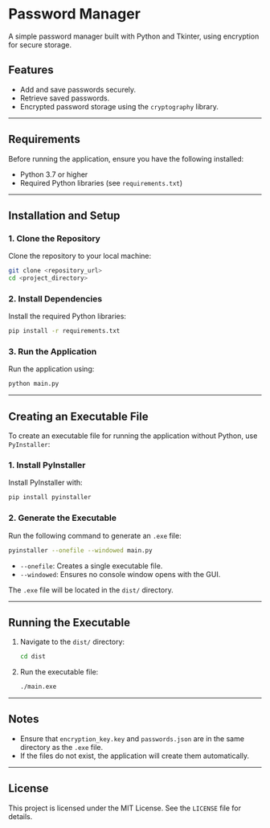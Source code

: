 # Password Manager

A simple password manager built with Python and Tkinter, using encryption for secure storage.

## Features
- Add and save passwords securely.
- Retrieve saved passwords.
- Encrypted password storage using the `cryptography` library.

---

## Requirements

Before running the application, ensure you have the following installed:
- Python 3.7 or higher
- Required Python libraries (see `requirements.txt`)

---

## Installation and Setup

### 1. Clone the Repository
Clone the repository to your local machine:
```bash
git clone <repository_url>
cd <project_directory>
```

### 2. Install Dependencies
Install the required Python libraries:
```bash
pip install -r requirements.txt
```

### 3. Run the Application
Run the application using:
```bash
python main.py
```

---

## Creating an Executable File

To create an executable file for running the application without Python, use `PyInstaller`:

### 1. Install PyInstaller
Install PyInstaller with:
```bash
pip install pyinstaller
```

### 2. Generate the Executable
Run the following command to generate an `.exe` file:
```bash
pyinstaller --onefile --windowed main.py
```
- `--onefile`: Creates a single executable file.
- `--windowed`: Ensures no console window opens with the GUI.

The `.exe` file will be located in the `dist/` directory.

---

## Running the Executable

1. Navigate to the `dist/` directory:
   ```bash
   cd dist
   ```
2. Run the executable file:
   ```bash
   ./main.exe
   ```

---

## Notes
- Ensure that `encryption_key.key` and `passwords.json` are in the same directory as the `.exe` file.
- If the files do not exist, the application will create them automatically.

---

## License

This project is licensed under the MIT License. See the `LICENSE` file for details.

